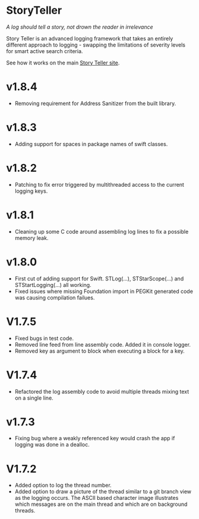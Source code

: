# StoryTeller 

*A log should tell a story, not drown the reader in irrelevance* 

Story Teller is an advanced logging framework that takes an entirely different approach to logging - swapping the limitations of severity levels for smart active search criteria.

See how it works on the main [Story Teller site](http://drekka.github.io/StoryTeller).

# v1.8.4

* Removing  requirement for Address Sanitizer from the built library.

# v1.8.3

* Adding support for spaces in package names of swift classes.

# v1.8.2

* Patching to fix error triggered by multithreaded access to the current logging keys.

# v1.8.1

* Cleaning up some C code around assembling log lines to fix a possible memory leak.

# v1.8.0

* First cut of adding support for Swift. STLog(...), STStarScope(...) and STStartLogging(...) all working.
* Fixed issues where missing Foundation import in PEGKit generated code was causing compilation failues.

# V1.7.5

* Fixed bugs in test code.
* Removed line feed from line assembly code. Added it in console logger.
* Removed key as argument to block when executing a block for a key.

# V1.7.4

* Refactored the log assembly code to avoid multiple threads mixing text on a single line.

# v1.7.3

* Fixing bug where a weakly referenced key would crash the app if logging was done in a dealloc.

# V1.7.2

* Added option to log the thread number.
* Added option to draw a picture of the thread similar to a git branch view as the logging occurs. The ASCII based character image illustrates which messages are on the main thread and which are on background threads.

